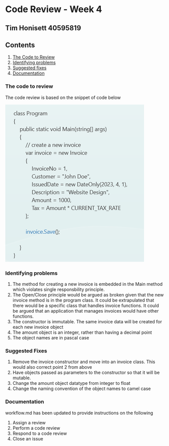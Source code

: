 # Code Review - Week 4 #
## Tim Honisett 40595819 ##

## Contents ##
1.  [The Code to Review](#the-code-to-review)
2.  [Identifying problems](#identifying-problems)
3.  [Suggested fixes](#suggested-fixes)
4.  [Documentation](#Documentation)


### The code to review

The code review is based on the snippet of code below

![](/images/code-review.png "")


### Identifying problems

1.  The method for creating a new invoice is embedded in the Main method which violates single responsbility principle.
2.  The Open/Close principle would be argued as broken given that the new invoice method is in the program class. It could be extrapulated that there would be a specific class that handles invoice functions.  It       could be argued that an application that manages invoices would have other functions.
3.  The constructor is immutable. The same invoice data will be created for each new invoice object
4.  The amount object is an integer, rather than having a decimal point
5.  The object names are in pascal case 

### Suggested Fixes 

1.  Remove the invoice constructor and move into an invoice class. This would also correct point 2 from above
2.  Have objects passed as parameters to the constructor so that it will be mutable.
3.  Change the amount object datatype from integer to float
4.  Change the naming convention of the object names to camel case


### Documentation 

workflow.md has been updated to provide instructions on the following

1.  Assign a review
2.  Perform a code review
3.  Respond to a code review
4.  Close an issue

